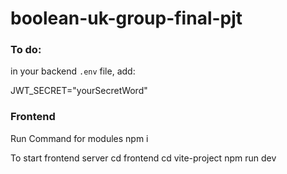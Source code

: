 # boolean-uk-group-final-pjt

### To do:

in your backend `.env` file, add:

JWT_SECRET="yourSecretWord"


### Frontend

Run Command for modules npm i 

To start frontend server cd frontend cd vite-project npm run dev

